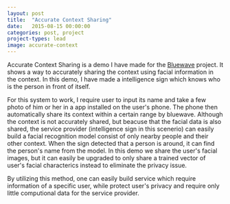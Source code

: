 ```yaml
---
layout: post
title:  "Accurate Context Sharing"
date:   2015-08-15 00:00:00
categories: post, project
project-types: lead
image: accurate-context
---
```


Accurate Context Sharing is a demo I have made for the [Bluewave]() project. It shows a way to accurately sharing the context using facial information in the context. In this demo, I have made a intelligence sign which knows who is the person in front of itself.

For this system to work, I require user to input its name and take a few photo of him or her in a app installed on the user's phone. The phone then automatically share its context within a certain range by bluewave. Although the context is not accurately shared, but beacuse that the facial data is also shared, the service provider (intelligence sign in this scenerio) can easily build a facial recognition model consist of only nearby people and their other context. When the sign detected that a person is around, it can find the person's name from the model. In this demo we share the user's facial images, but it can easily be upgraded to only share a trained vector of user's facial characterics instead to eliminate the privacy issue.

By utilizing this method, one can easily build service which require information of a specific user, while protect user's privacy and require only little computional data for the service provider.
